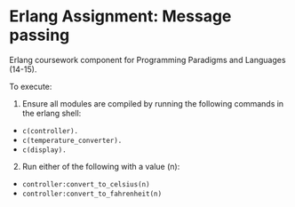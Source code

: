 # Erlang Assignment: Message passing
Erlang coursework component for Programming Paradigms and Languages (14-15).

To execute:
1. Ensure all modules are compiled by running the following commands in the erlang shell:
* `c(controller).`
* `c(temperature_converter).`
* `c(display).`

2. Run either of the following with a value (n):
* `controller:convert_to_celsius(n)`
* `controller:convert_to_fahrenheit(n)`
